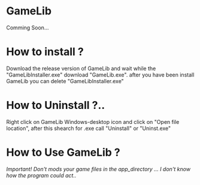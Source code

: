 # GameLib
Comming Soon...

# How to install ?

Download the release version of GameLib and wait while the "GameLibInstaller.exe" download "GameLib.exe".
after you have been install GameLib you can delete "GameLibInstaller.exe"

# How to Uninstall ?..

Right click on GameLib Windows-desktop icon and click on "Open file location", after this shearch for .exe call "Uninstall" or "Uninst.exe"

# How to Use GameLib ?
*Important! Don't mods your game files in the app_directory ... I don't know how the program could act..*
